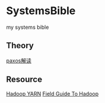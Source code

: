 # SystemsBible
my systems bible


## Theory

[paxos解读](http://drmingdrmer.github.io/tech/distributed/2015/11/11/paxos-slide.html)

## Resource

[Hadoop YARN](http://www.zhihu.com/question/23167837)
[Field Guide To Hadoop](http://www.allitebooks.com/field-guide-to-hadoop/)
